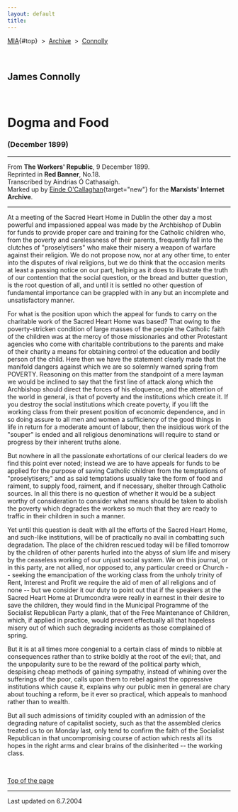 ```yaml
---
layout: default
title: 
---
```

[MIA](../../../../index.htm){#top}  \> 
[Archive](../../../index.htm)  \>  [Connolly](../../index.htm)

 

## James Connolly

 

# Dogma and Food

### (December 1899)

------------------------------------------------------------------------

From **The Workers' Republic**, 9 December 1899.\
Reprinted in **Red Banner**, No.18.\
Transcribed by Aindrias Ó Cathasaigh.\
Marked up by [Einde
O'Callaghan](../../../../admin/volunteers/biographies/eocallaghan.htm){target="new"}
for the **Marxists' Internet Archive**.

------------------------------------------------------------------------

At a meeting of the Sacred Heart Home in Dublin the other day a most
powerful and impassioned appeal was made by the Archbishop of Dublin for
funds to provide proper care and training for the Catholic children who,
from the poverty and carelessness of their parents, frequently fall into
the clutches of "proselytisers" who make their misery a weapon of
warfare against their religion. We do not propose now, nor at any other
time, to enter into the disputes of rival religions, but we do think
that the occasion merits at least a passing notice on our part, helping
as it does to illustrate the truth of our contention that the social
question, or the bread and butter question, is the root question of all,
and until it is settled no other question of fundamental importance can
be grappled with in any but an incomplete and unsatisfactory manner.

For what is the position upon which the appeal for funds to carry on the
charitable work of the Sacred Heart Home was based? That owing to the
poverty-stricken condition of large masses of the people the Catholic
faith of the children was at the mercy of those missionaries and other
Protestant agencies who come with charitable contributions to the
parents and make of their charity a means for obtaining control of the
education and bodily person of the child. Here then we have the
statement clearly made that the manifold dangers against which we are so
solemnly warned spring from POVERTY. Reasoning on this matter from the
standpoint of a mere layman we would be inclined to say that the first
line of attack along which the Archbishop should direct the forces of
his eloquence, and the attention of the world in general, is that of
poverty and the institutions which create it. If you destroy the social
institutions which create poverty, if you lift the working class from
their present position of economic dependence, and in so doing assure to
all men and women a sufficiency of the good things in life in return for
a moderate amount of labour, then the insidious work of the "souper" is
ended and all religious denominations will require to stand or progress
by their inherent truths alone.

But nowhere in all the passionate exhortations of our clerical leaders
do we find this point ever noted; instead we are to have appeals for
funds to be applied for the purpose of saving Catholic children from the
temptations of "proselytisers;" and as said temptations usually take the
form of food and raiment, to supply food, raiment, and if necessary,
shelter through Catholic sources. In all this there is no question of
whether it would be a subject worthy of consideration to consider what
means should be taken to abolish the poverty which degrades the workers
so much that they are ready to traffic in their children in such a
manner.

Yet until this question is dealt with all the efforts of the Sacred
Heart Home, and such-like institutions, will be of practically no avail
in combatting such degradation. The place of the children rescued today
will be filled tomorrow by the children of other parents hurled into the
abyss of slum life and misery by the ceaseless working of our unjust
social system. We on this journal, or in this party, are not allied, nor
opposed to, any particular creed or Church -- seeking the emancipation
of the working class from the unholy trinity of Rent, Interest and
Profit we require the aid of men of all religions and of none -- but we
consider it our duty to point out that if the speakers at the Sacred
Heart Home at Drumcondra were really in earnest in their desire to save
the children, they would find in the Municipal Programme of the
Socialist Republican Party a plank, that of the Free Maintenance of
Children, which, if applied in practice, would prevent effectually all
that hopeless misery out of which such degrading incidents as those
complained of spring.

But it is at all times more congenial to a certain class of minds to
nibble at consequences rather than to strike boldly at the root of the
evil; that, and the unpopularity sure to be the reward of the political
party which, despising cheap methods of gaining sympathy, instead of
whining over the sufferings of the poor, calls upon them to rebel
against the oppressive institutions which cause it, explains why our
public men in general are chary about touching a reform, be it ever so
practical, which appeals to manhood rather than to wealth.

But all such admissions of timidity coupled with an admission of the
degrading nature of capitalist society, such as that the assembled
clerics treated us to on Monday last, only tend to confirm the faith of
the Socialist Republican in that uncompromising course of action which
rests all its hopes in the right arms and clear brains of the
disinherited -- the working class.

 

[Top of the page](#top)

------------------------------------------------------------------------

Last updated on 6.7.2004
